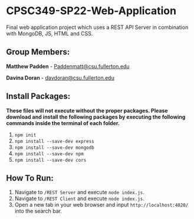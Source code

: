 # CPSC349-SP22-Web-Application
Final web application project which uses a REST API Server in combination with MongoDB, JS, HTML and CSS.

## Group Members:
**Matthew Padden** - Paddenmatt@csu.fullerton.edu

**Davina Doran** - davdoran@csu.fullerton.edu 

## Install Packages:
**These files will not execute without the proper packages.
Please download and install the following packages by executing the following commands inside the terminal of each folder.**
1. `npm init`
2. `npm install --save-dev express`
3. `npm install --save-dev mongodb`
4. `npm install --save-dev npm`
5. `npm install --save-dev cors`


## How To Run:
1. Navigate to `/REST Server` and execute `node index.js`.
2. Navigate to `/REST Client` and execute `node index.js`.
3. Open a new tab in your web browser and input `http://localhost:4020/` into the search bar.
